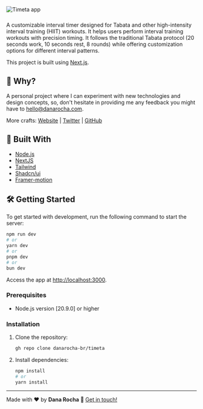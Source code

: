 <img alt="Timeta app" src="/src/public/timeta.gif"   />

<br />

<p style="margin-top: 24px;">A customizable interval timer designed for Tabata and other high-intensity interval training (HIIT) workouts. It helps users perform interval training workouts with precision timing. It follows the traditional Tabata protocol (20 seconds work, 10 seconds rest, 8 rounds) while offering customization options for different interval patterns.
</p>

This project is built using [Next.js](https://nextjs.org).

## :purple_heart: Why?

A personal project where I can experiment with new technologies and design concepts, so, don't hesitate in providing me any feedback you might have to [hello@danarocha.com](mailto:hello@danarocha.com).

More crafts: [Website](https://danarocha.com) | [Twitter](https://twitter.com/danarocha_) | [GitHub](https://github.com/danarocha-br)

## :wrench: Built With

- [Node.js](https://nodejs.org/en/)
- [NextJS](https://nextjs.org/)
- [Tailwind](https://tailwindcss.com/)
- [Shadcn/ui](https://ui.shadcn.com/)
- [Framer-motion](https://www.framer.com/motion/)

## 🛠️ Getting Started

To get started with development, run the following command to start the server:

```bash
npm run dev
# or
yarn dev
# or
pnpm dev
# or
bun dev
```

Access the app at [http://localhost:3000](http://localhost:3000).

### Prerequisites

- Node.js version [20.9.0] or higher

### Installation

1. Clone the repository:
   ```bash
   gh repo clone danarocha-br/timeta
   ```
2. Install dependencies:
   ```bash
   npm install
   # or
   yarn install
   ```

---

Made with ♥ by **Dana Rocha** :wave: [Get in touch!](https://www.linkedin.com/in/danarocha/)
